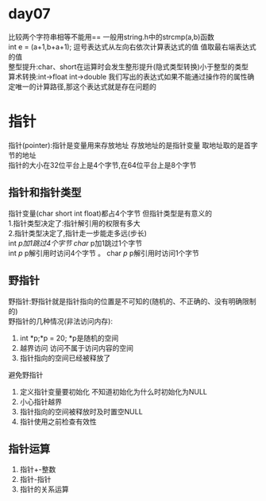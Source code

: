# day07

比较两个字符串相等不能用==  一般用string.h中的strcmp(a,b)函数  
int e = (a+1,b+a+1); 逗号表达式从左向右依次计算表达式的值 值取最右端表达式的值  
整型提升:char、short在运算时会发生整形提升(隐式类型转换)小于整型的类型  
算术转换:int->float int->double
我们写出的表达式如果不能通过操作符的属性确定唯一的计算路径,那这个表达式就是存在问题的  

# 指针

指针(pointer):指针是变量用来存放地址 存放地址的是指针变量 取地址取的是首字节的地址  
指针的大小在32位平台上是4个字节,在64位平台上是8个字节  

## 指针和指针类型

指针变量(char short int float)都占4个字节 但指针类型是有意义的  
1.指针类型决定了:指针解引用的权限有多大  
2.指针类型决定了,指针走一步能走多远(步长)  
int *p加1跳过4个字节
char* p加1跳过1个字节  
int *p* p解引用时访问4个字节  。
char *p* p解引用时访问1个字节  

## 野指针

野指针:野指针就是指针指向的位置是不可知的(随机的、不正确的、没有明确限制的)  
野指针的几种情况(非法访问内存):  

1. int *p;*p = 20; *p是随机的空间  
2. 越界访问 访问不属于访问内容的空间  
3. 指针指向的空间已经被释放了  

避免野指针  

1. 定义指针变量要初始化 不知道初始化为什么时初始化为NULL  
2. 小心指针越界  
3. 指针指向的空间被释放时及时置空NULL
4. 指针使用之前检查有效性  

## 指针运算

1. 指针+-整数  
2. 指针-指针  
3. 指针的关系运算  
